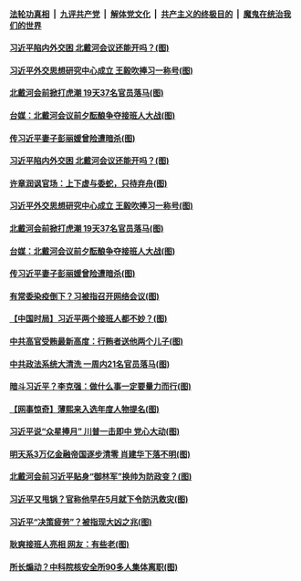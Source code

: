 

####  [法轮功真相](../../../../basic/blob/master/README.md?t=07211602) &nbsp;|&nbsp; [九评共产党](../../../../9ping.md/blob/master/README.md?t=07211602) &nbsp;|&nbsp; [解体党文化](../../../../jtdwh.md/blob/master/README.md?t=07211602)  &nbsp;|&nbsp; [共产主义的终极目的](../../../../gczydzjmd.md/blob/master/README.md?t=07211602) &nbsp;|&nbsp; [魔鬼在统治我们的世界](../../../../mgztzwmdsj.md/blob/master/README.md?t=07211602) 

#### [习近平陷内外交困 北戴河会议还能开吗？(图)](../pages/p2/940322.md?t=07211602) 

#### [习近平外交思想研究中心成立 王毅吹捧习一称号(图)](../pages/p2/940326.md?t=07211602) 


#### [北戴河会前掀打虎潮 19天37名官员落马(图)](../pages/p2/940316.md?t=07211602) 

#### [台媒：北戴河会议前夕酝酿争夺接班人大战(图)](../pages/p2/940310.md?t=07211602) 

#### [传习近平妻子彭丽媛曾险遭暗杀(图)](../pages/p2/940283.md?t=07211602) 

#### [习近平陷内外交困 北戴河会议还能开吗？(图)](../pages/p2/940322.md?t=07211602) 

#### [许章润讽官场：上下虚与委蛇，只待弃舟(图)](../pages/p2/940334.md?t=07211602) 

#### [习近平外交思想研究中心成立 王毅吹捧习一称号(图)](../pages/p2/940326.md?t=07211602) 


#### [北戴河会前掀打虎潮 19天37名官员落马(图)](../pages/p2/940316.md?t=07211602) 

#### [台媒：北戴河会议前夕酝酿争夺接班人大战(图)](../pages/p2/940310.md?t=07211602) 

#### [传习近平妻子彭丽媛曾险遭暗杀(图)](../pages/p2/940283.md?t=07211602) 

#### [有常委染疫倒下？习被指召开网络会议(图)](../pages/p2/940280.md?t=07211602) 

#### [【中国时局】习近平两个接班人都不妙？(图)](../pages/p2/940220.md?t=07211602) 

#### [中共高官受贿最新高度：行贿者送他两个儿子(图)](../pages/p2/940213.md?t=07211602) 

#### [中共政法系统大清洗 一周内21名官员落马(图)](../pages/p2/940210.md?t=07211602) 

#### [暗斗习近平？李克强：做什么事一定要量力而行(图)](../pages/p2/940200.md?t=07211602) 

#### [【网事惊奇】薄熙来入选年度人物提名(图)](../pages/p2/940183.md?t=07211602) 

#### [习近平说“众星捧月” 川普一击即中 党心大动(图)](../pages/p2/940181.md?t=07211602) 

#### [明天系3万亿金融帝国逐步清零 肖建华下落不明(图)](../pages/p2/940118.md?t=07211602) 

#### [北戴河会前习近平贴身“御林军”换帅为防政变？(图)](../pages/p2/940075.md?t=07211602) 

#### [习近平又甩锅？官称他早在5月就下令防汛救灾(图)](../pages/p2/940083.md?t=07211602) 

#### [习近平“决策疲劳”？被指现大凶之兆(图)](../pages/p2/940020.md?t=07211602) 

#### [耿爽接班人亮相 网友：有些老(图)](../pages/p2/940031.md?t=07211602) 

#### [所长煽动？中科院核安全所90多人集体离职(图)](../pages/p2/939995.md?t=07211602) 

